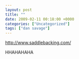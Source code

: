 ```yaml
---
layout: post
title: ""
date: 2009-02-11 00:18:00 +0000
categories: ["Uncategorized"]
tags: ["dan savage"]
---
```


http://www.saddlebacking.com/

HHAHAHAHA
